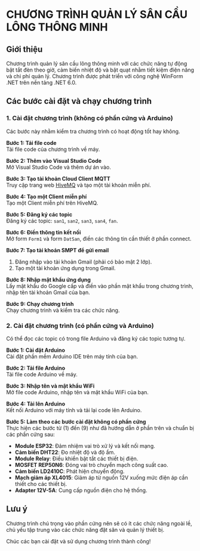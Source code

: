 # CHƯƠNG TRÌNH QUẢN LÝ SÂN CẦU LÔNG THÔNG MINH

## Giới thiệu
Chương trình quản lý sân cầu lông thông minh với các chức năng tự động bật tắt đèn theo giờ, cảm biến nhiệt độ và bật quạt nhằm tiết kiệm điện năng và chi phí quản lý. Chương trình được phát triển với công nghệ WinForm .NET trên nền tảng .NET 6.0.

## Các bước cài đặt và chạy chương trình

### 1. Cài đặt chương trình (không có phần cứng và Arduino)
Các bước này nhằm kiểm tra chương trình có hoạt động tốt hay không.

**Bước 1: Tải file code**  
Tải file code của chương trình về máy.

**Bước 2: Thêm vào Visual Studio Code**  
Mở Visual Studio Code và thêm dự án vào.

**Bước 3: Tạo tài khoản Cloud Client MQTT**  
Truy cập trang web [HiveMQ](https://www.hivemq.com/) và tạo một tài khoản miễn phí.

**Bước 4: Tạo một Client miễn phí**  
Tạo một Client miễn phí trên HiveMQ.

**Bước 5: Đăng ký các topic**  
Đăng ký các topic: `san1`, `san2`, `san3`, `san4`, `fan`.

**Bước 6: Điền thông tin kết nối**  
Mở form `Form1` và form `DatSan`, điền các thông tin cần thiết ở phần connect.

**Bước 7: Tạo tài khoản SMPT để gửi email**  
1. Đăng nhập vào tài khoản Gmail (phải có bảo mật 2 lớp).  
2. Tạo một tài khoản ứng dụng trong Gmail.

**Bước 8: Nhập mật khẩu ứng dụng**  
Lấy mật khẩu do Google cấp và điền vào phần mật khẩu trong chương trình, nhập tên tài khoản Gmail của bạn.

**Bước 9: Chạy chương trình**  
Chạy chương trình và kiểm tra các chức năng.

### 2. Cài đặt chương trình (có phần cứng và Arduino)
Có thể đọc các topic có trong file Arduino và đăng ký các topic tương tự.

**Bước 1: Cài đặt Arduino**  
Cài đặt phần mềm Arduino IDE trên máy tính của bạn.

**Bước 2: Tải file Arduino**  
Tải file code Arduino về máy.

**Bước 3: Nhập tên và mật khẩu WiFi**  
Mở file code Arduino, nhập tên và mật khẩu WiFi của bạn.

**Bước 4: Tải lên Arduino**  
Kết nối Arduino với máy tính và tải lại code lên Arduino.

**Bước 5: Làm theo các bước cài đặt không có phần cứng**  
Thực hiện các bước từ (1) đến (9) như đã hướng dẫn ở phần trên và chuẩn bị các phần cứng sau:
- **Module ESP32**: Đảm nhiệm vai trò xử lý và kết nối mạng.
- **Cảm biến DHT22**: Đo nhiệt độ và độ ẩm.
- **Module Relay**: Điều khiển bật tắt các thiết bị điện.
- **MOSFET REP50N6**: Đóng vai trò chuyển mạch công suất cao.
- **Cảm biến LD2410C**: Phát hiện chuyển động.
- **Mạch giảm áp XL4015**: Giảm áp từ nguồn 12V xuống mức điện áp cần thiết cho các thiết bị.
- **Adapter 12V-5A**: Cung cấp nguồn điện cho hệ thống.

## Lưu ý
Chương trình chú trọng vào phần cứng nên sẽ có ít các chức năng ngoài lề, chủ yếu tập trung vào các chức năng đặt sân và quản lý thiết bị.

Chúc các bạn cài đặt và sử dụng chương trình thành công!
